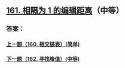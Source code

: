 ## [161. 相隔为 1 的编辑距离](https://leetcode-cn.com/problems/one-edit-distance/)（中等）





### 答案：



#### [上一题（160. 相交链表）(简单)](https://github.com/sdwwld/leetCode/blob/master/src/main/java/com/wld/java/leetcode/leetCode0160.md)

#### [下一题（162. 寻找峰值）(中等)](https://github.com/sdwwld/leetCode/blob/master/src/main/java/com/wld/java/leetcode/leetCode0162.md)